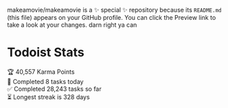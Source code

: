 makeamovie/makeamovie is a ✨ special ✨ repository because its `README.md` (this file) appears on your GitHub profile.
You can click the Preview link to take a look at your changes. darn right ya can

# Todoist Stats

<!-- TODO-IST:START -->
🏆  40,557 Karma Points           
🌸  Completed 8 tasks today           
✅  Completed 28,243 tasks so far           
⏳  Longest streak is 328 days
<!-- TODO-IST:END -->
